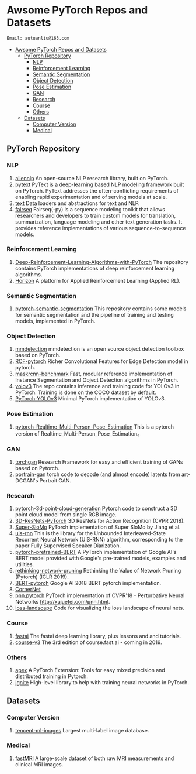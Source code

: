 # Awsome PyTorch Repos and Datasets

```bash
Email: autuanliu@163.com
```

- [Awsome PyTorch Repos and Datasets](#awsome-pytorch-repos-and-datasets)
  - [PyTorch Repository](#pytorch-repository)
    - [NLP](#nlp)
    - [Reinforcement Learning](#reinforcement-learning)
    - [Semantic Segmentation](#semantic-segmentation)
    - [Object Detection](#object-detection)
    - [Pose Estimation](#pose-estimation)
    - [GAN](#gan)
    - [Research](#research)
    - [Course](#course)
    - [Others](#others)
  - [Datasets](#datasets)
    - [Computer Version](#computer-version)
    - [Medical](#medical)

## PyTorch Repository

### NLP

1. [allennlp](https://github.com/allenai/allennlp) An open-source NLP research library, built on PyTorch.
2. [pytext](https://github.com/facebookresearch/pytext) PyText is a deep-learning based NLP modeling framework built on PyTorch. PyText addresses the often-conflicting requirements of enabling rapid experimentation and of serving models at scale.
3. [text](https://github.com/pytorch/text) Data loaders and abstractions for text and NLP.
4. [fairseq](https://github.com/pytorch/fairseq) Fairseq(-py) is a sequence modeling toolkit that allows researchers and developers to train custom models for translation, summarization, language modeling and other text generation tasks. It provides reference implementations of various sequence-to-sequence models.

### Reinforcement Learning

1. [Deep-Reinforcement-Learning-Algorithms-with-PyTorch](https://github.com/p-christ/Deep-Reinforcement-Learning-Algorithms-with-PyTorch) The repository contains PyTorch implementations of deep reinforcement learning algorithms.
2. [Horizon](https://github.com/facebookresearch/Horizon) A platform for Applied Reinforcement Learning (Applied RL).

### Semantic Segmentation

1. [pytorch-semantic-segmentation](https://github.com/zijundeng/pytorch-semantic-segmentation) This repository contains some models for semantic segmentation and the pipeline of training and testing models, implemented in PyTorch.

### Object Detection

1. [mmdetection](https://github.com/open-mmlab/mmdetection) mmdetection is an open source object detection toolbox based on PyTorch.
2. [RCF-pytorch](https://github.com/meteorshowers/RCF-pytorch) Richer Convolutional Features for Edge Detection model in pytorch.
3. [maskrcnn-benchmark](https://github.com/facebookresearch/maskrcnn-benchmark) Fast, modular reference implementation of Instance Segmentation and Object Detection algorithms in PyTorch.
4. [yolov3](https://github.com/ultralytics/yolov3) The repo contains inference and training code for YOLOv3 in PyTorch. Training is done on the COCO dataset by default.
5. [PyTorch-YOLOv3](https://github.com/eriklindernoren/PyTorch-YOLOv3) Minimal PyTorch implementation of YOLOv3.

### Pose Estimation

1. [pytorch_Realtime_Multi-Person_Pose_Estimation](https://github.com/tensorboy/pytorch_Realtime_Multi-Person_Pose_Estimation) This is a pytorch version of Realtime_Multi-Person_Pose_Estimation。

### GAN

1. [torchgan](https://github.com/torchgan/torchgan) Research Framework for easy and efficient training of GANs based on Pytorch.
2. [portrain-gan](https://github.com/dribnet/portrain-gan) torch code to decode (and almost encode) latents from art-DCGAN's Portrait GAN.

### Research

1. [pytorch-3d-point-cloud-generation](https://github.com/lkhphuc/pytorch-3d-point-cloud-generation) Pytorch code to construct a 3D point cloud model from single RGB image.
2. [3D-ResNets-PyTorch](https://github.com/kenshohara/3D-ResNets-PyTorch) 3D ResNets for Action Recognition (CVPR 2018).
3. [Super-SloMo](https://github.com/avinashpaliwal/Super-SloMo) PyTorch implementation of Super SloMo by Jiang et al.
4. [uis-rnn](https://github.com/google/uis-rnn) This is the library for the Unbounded Interleaved-State Recurrent Neural Network (UIS-RNN) algorithm, corresponding to the paper Fully Supervised Speaker Diarization.
5. [pytorch-pretrained-BERT](https://github.com/huggingface/pytorch-pretrained-BERT) A PyTorch implementation of Google AI's BERT model provided with Google's pre-trained models, examples and utilities.
6. [rethinking-network-pruning](https://github.com/Eric-mingjie/rethinking-network-pruning) Rethinking the Value of Network Pruning (Pytorch) (ICLR 2019).
7. [BERT-pytorch](https://github.com/codertimo/BERT-pytorch) Google AI 2018 BERT pytorch implementation.
8. [CornerNet](https://github.com/princeton-vl/CornerNet)
9. [pnn.pytorch](https://github.com/juefeix/pnn.pytorch) PyTorch implementation of CVPR'18 - Perturbative Neural Networks http://xujuefei.com/pnn.html.
10. [loss-landscape](https://github.com/tomgoldstein/loss-landscape) Code for visualizing the loss landscape of neural nets.

### Course

1. [fastai](https://github.com/fastai/fastai) The fastai deep learning library, plus lessons and and tutorials.
2. [course-v3](https://github.com/fastai/course-v3) The 3rd edition of course.fast.ai - coming in 2019.

### Others

1. [apex](https://github.com/NVIDIA/apex) A PyTorch Extension: Tools for easy mixed precision and distributed training in Pytorch.
2. [ignite](https://github.com/pytorch/ignite) High-level library to help with training neural networks in PyTorch.

## Datasets

### Computer Version

1. [tencent-ml-images](https://github.com/Tencent/tencent-ml-images#) Largest multi-label image database.

### Medical

1. [fastMRI](https://github.com/facebookresearch/fastMRI) A large-scale dataset of both raw MRI measurements and clinical MRI images.

